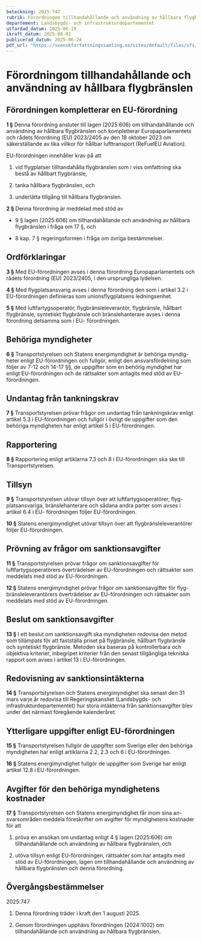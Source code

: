 ```yaml
---
beteckning: 2025:747
rubrik: Förordningom tillhandahållande och användning av hållbara flygbränslen
departement: Landsbygds- och infrastrukturdepartementet
utfardad_datum: 2025-06-19
ikraft_datum: 2025-08-01
publicerad_datum: 2025-06-24
pdf_url: "https://svenskforfattningssamling.se/sites/default/files/sfs/2025-06/SFS2025-747.pdf"
---
```


# Förordningom tillhandahållande och användning av hållbara flygbränslen

## Förordningen kompletterar en EU-förordning

**1 §** Denna förordning ansluter till lagen (2025:606) om tillhandahållande och användning av hållbara flygbränslen och kompletterar Europaparlamentets och rådets förordning (EU) 2023/2405 av den 18 oktober 2023 om säkerställande av lika villkor för hållbar lufttransport (ReFuelEU Aviation).

EU-förordningen innehåller krav på att

1. vid flygplatser tillhandahålla flygbränslen som i viss omfattning ska bestå av hållbart flygbränsle,

2. tanka hållbara flygbränslen, och

3. underlätta tillgång till hållbara flygbränslen.

**2 §** Denna förordning är meddelad med stöd av

- 9 § lagen (2025:606) om tillhandahållande och användning av hållbara flygbränslen i fråga om 17 §, och

- 8 kap. 7 § regeringsformen i fråga om övriga bestämmelser.

## Ordförklaringar

**3 §** Med EU-förordningen avses i denna förordning Europaparlamentets och rådets förordning (EU) 2023/2405, i den ursprungliga lydelsen.

**4 §** Med flygplatsansvarig avses i denna förordning den som i artikel 3.2 i EU-förordningen definieras som unionsflygplatsens ledningsenhet.

**5 §** Med luftfartygsoperatör, flygbränsleleverantör, flygbränsle, hållbart flygbränsle, syntetiskt flygbränsle och bränslehanterare avses i denna förordning detsamma som i EU- förordningen.

## Behöriga myndigheter

**6 §** Transportstyrelsen och Statens energimyndighet är behöriga myndig-heter enligt EU-förordningen och fullgör, enligt den ansvarsfördelning som följer av 7-12 och 14-17 §§, de uppgifter som en behörig myndighet har enligt EU-förordningen och de rättsakter som antagits med stöd av EU-förordningen.

## Undantag från tankningskrav

**7 §** Transportstyrelsen prövar frågor om undantag från tankningskrav enligt artikel 5.3 i EU-förordningen och fullgör i övrigt de uppgifter som den behöriga myndigheten har enligt artikel 5 i EU-förordningen.

## Rapportering

**8 §** Rapportering enligt artiklarna 7.3 och 8 i EU-förordningen ska ske till Transportstyrelsen.

## Tillsyn

**9 §** Transportstyrelsen utövar tillsyn över att luftfartygsoperatörer, flyg-platsansvariga, bränslehanterare och sådana andra parter som avses i artikel 6.4 i EU- förordningen följer EU-förordningen.

**10 §** Statens energimyndighet utövar tillsyn över att flygbränsleleverantörer följer EU-förordningen.

## Prövning av frågor om sanktionsavgifter

**11 §** Transportstyrelsen prövar frågor om sanktionsavgifter för luftfartygsoperatörers överträdelser av EU-förordningen och rättsakter som meddelats med stöd av EU-förordningen.

**12 §** Statens energimyndighet prövar frågor om sanktionsavgifter för flyg-bränsleleverantörers överträdelser av EU-förordningen och rättsakter som meddelats med stöd av EU-förordningen.

## Beslut om sanktionsavgifter

**13 §** I ett beslut om sanktionsavgift ska myndigheten redovisa den metod som tillämpats för att fastställa priset på flygbränsle, hållbart flygbränsle och syntetiskt flygbränsle. Metoden ska baseras på kontrollerbara och objektiva kriterier, inbegripet kriterier från den senast tillgängliga tekniska rapport som avses i artikel 13 i EU-förordningen.

## Redovisning av sanktionsintäkterna

**14 §** Transportstyrelsen och Statens energimyndighet ska senast den 31 mars varje år redovisa till Regeringskansliet (Landsbygds- och infrastrukturdepartementet) hur stora intäkterna från sanktionsavgifter blev under det närmast föregående kalenderåret.

## Ytterligare uppgifter enligt EU-förordningen

**15 §** Transportstyrelsen fullgör de uppgifter som Sverige eller den behöriga myndigheten har enligt artiklarna 2.2, 2.3 och 6 i EU-förordningen.

**16 §** Statens energimyndighet fullgör de uppgifter som Sverige har enligt artikel 12.8 i EU-förordningen.

## Avgifter för den behöriga myndighetens kostnader

**17 §** Transportstyrelsen och Statens energimyndighet får inom sina an-svarsområden meddela föreskrifter om avgifter för myndighetens kostnader för att

1. pröva en ansökan om undantag enligt 4 § lagen (2025:606) om tillhandahållande och användning av hållbara flygbränslen, och

2. utöva tillsyn enligt EU-förordningen, rättsakter som har antagits med stöd av EU-förordningen, lagen om tillhandahållande och användning av hållbara flygbränslen och denna förordning.


## Övergångsbestämmelser

2025:747

1. Denna förordning träder i kraft den 1 augusti 2025.

2. Genom förordningen upphävs förordningen (2024:1002) om tillhandahållande och användning av hållbara flygbränslen.